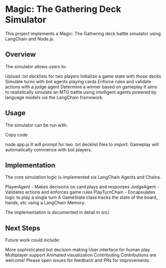 # Magic: The Gathering Deck Simulator
This project implements a Magic: The Gathering deck battle simulator using LangChain and Node.js.

## Overview
The simulator allows users to:

Upload .txt decklists for two players
Initialize a game state with those decks
Simulate turns with bot agents playing cards
Enforce rules and validate actions with a judge agent
Determine a winner based on gameplay
It aims to realistically simulate an MTG battle using intelligent agents powered by language models via the LangChain framework.

## Usage
The simulator can be run with:

Copy code

node app.js
It will prompt for two .txt decklist files to import. Gameplay will automatically commence with bot players.

## Implementation
The core simulation logic is implemented via LangChain Agents and Chains.

PlayerAgent - Makes decisions on card plays and responses
JudgeAgent - Validates actions and enforces game rules
PlayTurnChain - Encapsulates logic to play a single turn
A GameState class tracks the state of the board, hands, etc using a LangChain Memory.

The implementation is documented in detail in src/.

## Next Steps
Future work could include:

More sophisticated bot decision making
User interface for human play
Multiplayer support
Animated visualization
Contributing
Contributions are welcome! Please open issues for feedback and PRs for improvements.
